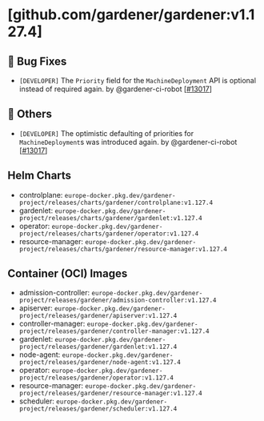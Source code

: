 # [github.com/gardener/gardener:v1.127.4]

## 🐛 Bug Fixes
- `[DEVELOPER]` The `Priority` field for the `MachineDeployment` API is optional instead of required again. by @gardener-ci-robot [[#13017](https://github.com/gardener/gardener/pull/13017)]

## 🏃 Others
- `[DEVELOPER]` The optimistic defaulting of priorities for `MachineDeployment`s was introduced again. by @gardener-ci-robot [[#13017](https://github.com/gardener/gardener/pull/13017)]

## Helm Charts
- controlplane: `europe-docker.pkg.dev/gardener-project/releases/charts/gardener/controlplane:v1.127.4`
- gardenlet: `europe-docker.pkg.dev/gardener-project/releases/charts/gardener/gardenlet:v1.127.4`
- operator: `europe-docker.pkg.dev/gardener-project/releases/charts/gardener/operator:v1.127.4`
- resource-manager: `europe-docker.pkg.dev/gardener-project/releases/charts/gardener/resource-manager:v1.127.4`
## Container (OCI) Images
- admission-controller: `europe-docker.pkg.dev/gardener-project/releases/gardener/admission-controller:v1.127.4`
- apiserver: `europe-docker.pkg.dev/gardener-project/releases/gardener/apiserver:v1.127.4`
- controller-manager: `europe-docker.pkg.dev/gardener-project/releases/gardener/controller-manager:v1.127.4`
- gardenlet: `europe-docker.pkg.dev/gardener-project/releases/gardener/gardenlet:v1.127.4`
- node-agent: `europe-docker.pkg.dev/gardener-project/releases/gardener/node-agent:v1.127.4`
- operator: `europe-docker.pkg.dev/gardener-project/releases/gardener/operator:v1.127.4`
- resource-manager: `europe-docker.pkg.dev/gardener-project/releases/gardener/resource-manager:v1.127.4`
- scheduler: `europe-docker.pkg.dev/gardener-project/releases/gardener/scheduler:v1.127.4`
